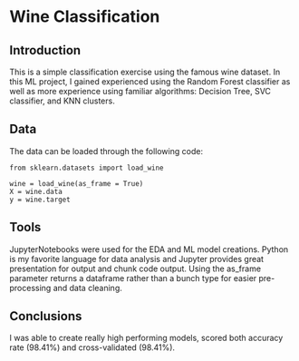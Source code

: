 # Wine Classification

## Introduction
This is a simple classification exercise using the famous wine dataset. In this ML project, I gained experienced using the Random Forest classifier as well as more experience using familiar algorithms: Decision Tree, SVC classifier, and KNN clusters. 

## Data
The data can be loaded through the following code:

    from sklearn.datasets import load_wine

    wine = load_wine(as_frame = True)
    X = wine.data
    y = wine.target
  
## Tools
JupyterNotebooks were used for the EDA and ML model creations. Python is my favorite language for data analysis and Jupyter provides great presentation for output and chunk code output. Using the as_frame parameter returns a dataframe rather than a bunch type for easier pre-processing and data cleaning. 

## Conclusions
I was able to create really high performing models, scored both accuracy rate (98.41%) and cross-validated (98.41%). 
